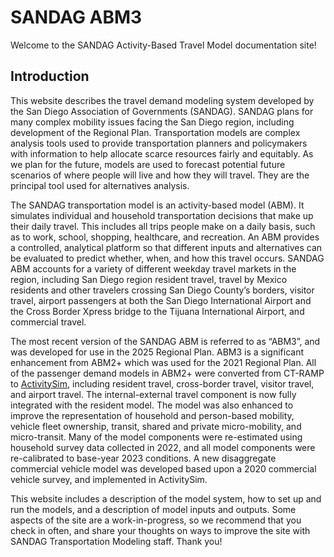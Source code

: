 # SANDAG ABM3

Welcome to the SANDAG Activity-Based Travel Model documentation site!


## Introduction

This website describes the travel demand modeling system developed by the San Diego Association of Governments (SANDAG). SANDAG plans for many complex mobility issues facing the San Diego region, including development of the Regional Plan. Transportation models are complex analysis tools used to provide transportation planners and policymakers with information to help allocate scarce resources fairly and equitably. As we plan for the future, models are used to forecast potential future scenarios of where people will live and how they will travel. They are the principal tool used for alternatives analysis.  

The SANDAG transportation model is an activity-based model (ABM). It simulates individual and household transportation decisions that make up their daily travel. This includes all trips people make on a daily basis, such as to work, school, shopping, healthcare, and recreation. An ABM provides a controlled, analytical platform so that different inputs and alternatives can be evaluated to predict whether, when, and how this travel occurs. SANDAG ABM accounts for a variety of different weekday travel markets in the region, including San Diego region resident travel, travel by Mexico residents and other travelers crossing San Diego County’s borders, visitor travel, airport passengers at both the San Diego International Airport and the Cross Border Xpress bridge to the Tijuana International Airport, and commercial travel. 

The most recent version of the SANDAG ABM is referred to as “ABM3”, and was developed for use in the 2025 Regional Plan. ABM3 is a significant enhancement from ABM2+ which was used for the 2021 Regional Plan. All of the passenger demand models in ABM2+ were converted from CT-RAMP to [ActivitySim](https://research.ampo.org/activitysim), including resident travel, cross-border travel, visitor travel, and airport travel. The internal-external travel component is now fully integrated with the resident model. The model was also enhanced to improve the representation of household and person-based mobility, vehicle fleet ownership, transit, shared and private micro-mobility, and micro-transit. Many of the model components were re-estimated using household survey data collected in 2022, and all model components were re-calibrated to base-year 2023 conditions. A new disaggregate commercial vehicle model was developed based upon a 2020 commercial vehicle survey, and implemented in ActivitySim.

This website includes a description of the model system, how to set up and run the models, and a description of model inputs and outputs. Some aspects of the site are a work-in-progress, so we recommend that you check in often, and share your thoughts on ways to improve the site with SANDAG Transportation Modeling staff. Thank you!

